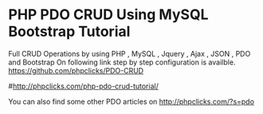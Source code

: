 # PHP PDO CRUD Using MySQL Bootstrap Tutorial
Full CRUD Operations by using PHP , MySQL , Jquery , Ajax , JSON , PDO and Bootstrap
On following link step by step configuration is availble.
https://github.com/phpclicks/PDO-CRUD

#http://phpclicks.com/php-pdo-crud-tutorial/

You can also find some other PDO articles on http://phpclicks.com/?s=pdo
